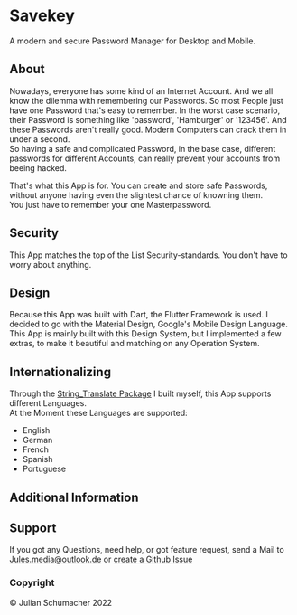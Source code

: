# Savekey

A modern and secure Password Manager for Desktop and Mobile.

## About

Nowadays, everyone has some kind of an Internet Account. And we all know the dilemma with remembering our Passwords. So most People just have one Password that's easy to remember. In the worst case scenario, their Password is something like 'password', 'Hamburger' or '123456'. And these Passwords aren't really good. Modern Computers can crack them in under a second. \
So having a safe and complicated Password, in the base case, different passwords for different Accounts, can really prevent your accounts from beeing hacked. 

That's what this App is for. You can create and store safe Passwords, without anyone having even the slightest chance of knowning them. \
You just have to remember your one Masterpassword.

## Security

This App matches the top of the List Security-standards. You don't have to worry about anything.


## Design

Because this App was built with Dart, the Flutter Framework is used. I decided to go with the Material Design, Google's Mobile Design Language.
This App is mainly built with this Design System, but I implemented a few extras, to make it beautiful and matching on any Operation System.


## Internationalizing

Through the [String_Translate Package](https://pub.dev/packages/string_translate) I built myself, this App supports different Languages. \
At the Moment these Languages are supported:
* English
* German
* French
* Spanish
* Portuguese

## Additional Information

## Support

If you got any Questions, need help, or got feature request, send a Mail to Jules.media@outlook.de or [create a Github Issue](https://github.com/Jules-sh/Savekey/issues/new)
<!-- TODO: change Link if I got Issue Templates? -->

### Copyright

© Julian Schumacher 2022